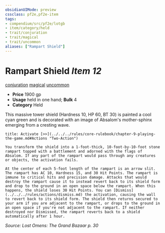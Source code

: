 ```yaml
---
obsidianUIMode: preview
cssclass: pf2e,pf2e-item
tags:
- compendium/src/pf2e/lotgb
- item/category/held
- trait/conjuration
- trait/magical
- trait/uncommon
aliases: ["Rampart Shield"]
---
```

# Rampart Shield *Item 12*  
[conjuration](../../../rules/traits/conjuration.md)  [magical](../../../rules/traits/magical.md)  [uncommon](../../../rules/traits/uncommon.md)  

- **Price** 1900 gp
- **Usage** held in one hand; **Bulk** 4
- **Category** Held

This massive tower shield (Hardness 10, HP 60, BT 30) is painted a cool cyan green and is decorated with an image of Absalom's mother-sphinx emerging from a cresting wave.

```ad-embed-ability
title: Activate [>>](../../../rules/core-rulebook/chapter-9-playing-the-game.md#Actions "Two-Action")

You transform the shield into a 1-foot-thick, 10-foot-by-10-foot stone rampart topped with a battlement and adorned with the flags of Absalom. If any part of the rampart would pass through any creatures or objects, the activation fails.

At the center of each 5-foot length of the rampart is an arrow slit. The rampart has AC 10, Hardness 15, and 30 Hit Points. The rampart is immune to critical hits and precision damage. Attacks that would destroy the rampart cause it to instead revert back to its shield form and drop to the ground in an open space below the rampart. When this happens, the shield loses 30 Hit Points. You can [Dismiss](../../../rules/actions/dismiss.md) the activation, causing the wall to revert back to its shield form. The shield then returns secured to your arm if you are adjacent to the rampart, or drops to the ground in an open space if you're not adjacent to the rampart. If neither destroyed nor Dismissed, the rampart reverts back to a shield automatically after 1 hour.
```

*Source: Lost Omens: The Grand Bazaar p. 30*
